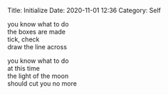 Title: Initialize
Date: 2020-11-01 12:36
Category: Self

you know what to do  
the boxes are made  
tick, check  
draw the line across

you know what to do  
at this time  
the light of the moon  
should cut you no more
